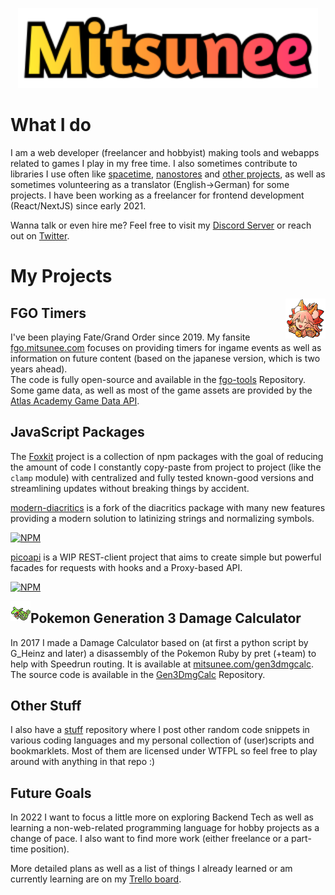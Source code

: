 <p align="center">
<picture>
<source media="(prefers-color-scheme: dark)" srcset="https://github.com/Mitsunee/mitsunee/raw/main/images/logo4_sticker.svg">
<img src="https://github.com/Mitsunee/mitsunee/raw/main/images/logo4_logo.svg" alt="Mitsunee" width="480px">
</picture>
</p>

# What I do
I am a web developer (freelancer and hobbyist) making tools and webapps related to games I play in my free time. I also sometimes contribute to libraries I use often like [spacetime](https://github.com/spencermountain/spacetime), [nanostores](https://github.com/nanostores/nanostores) and [other projects](https://github.com/pulls?q=author%3Amitsunee+-user%3Amitsunee+-user%3Afoxkit-js+is%3Apr+is%3Amerged+), as well as sometimes volunteering as a translator (English->German) for some projects. I have been working as a freelancer for frontend development (React/NextJS) since early 2021.

Wanna talk or even hire me? Feel free to visit my [Discord Server](https://discord.gg/ZncPkjw) or reach out on [Twitter](https://twitter.com/Mitsunee).

# My Projects

<img src="https://github.com/Mitsunee/mitsunee/raw/main/images/icon_64.png" align="right">

## FGO Timers

I've been playing Fate/Grand Order since 2019. My fansite [fgo.mitsunee.com](https://fgo.mitsunee.com/) focuses on providing timers for ingame events as well as information on future content (based on the japanese version, which is two years ahead).  
The code is fully open-source and available in the [fgo-tools](https://github.com/Mitsunee/fgo-tools) Repository. Some game data, as well as most of the game assets are provided by the [Atlas Academy Game Data API](https://api.atlasacademy.io/docs#/).

## JavaScript Packages

The [Foxkit](https://github.com/Mitsunee/foxkit) project is a collection of npm packages with the goal of reducing the amount of code I constantly copy-paste from project to project (like the `clamp` module) with centralized and fully tested known-good versions and streamlining updates without breaking things by accident.

[modern-diacritics](https://github.com/Mitsunee/modern-diacritics) is a fork of the diacritics package with many new features providing a modern solution to latinizing strings and normalizing symbols.

[![NPM](https://nodei.co/npm/modern-diacritics.png?compact=true)](https://nodei.co/npm/modern-diacritics/)

[picoapi](https://github.com/Mitsunee/picoapi) is a WIP REST-client project that aims to create simple but powerful facades for requests with hooks and a Proxy-based API.

[![NPM](https://nodei.co/npm/picoapi.png?compact=true)](https://nodei.co/npm/picoapi/)

<img src="https://github.com/Mitsunee/mitsunee/raw/main/images/384.png" align="left">

## Pokemon Generation 3 Damage Calculator

In 2017 I made a Damage Calculator based on (at first a python script by G_Heinz and later) a disassembly of the Pokemon Ruby by pret (+team) to help with Speedrun routing. It is available at [mitsunee.com/gen3dmgcalc](https://www.mitsunee.com/gen3dmgcalc). The source code is available in the [Gen3DmgCalc](https://github.com/Mitsunee/Gen3DmgCalc) Repository.

## Other Stuff

I also have a [stuff](https://github.com/Mitsunee/stuff) repository where I post other random code snippets in various coding languages and my personal collection of (user)scripts and bookmarklets. Most of them are licensed under WTFPL so feel free to play around with anything in that repo :)

## Future Goals

In 2022 I want to focus a little more on exploring Backend Tech as well as learning a non-web-related programming language for hobby projects as a change of pace. I also want to find more work (either freelance or a part-time position).

More detailed plans as well as a list of things I already learned or am currently learning are on my [Trello board](https://trello.com/b/Btyu4S9s/tech-coding).
